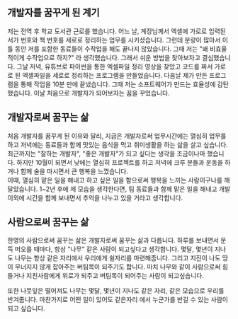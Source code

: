 ## 개발자를 꿈꾸게 된 계기

저는 전역 후 학교 도서관 근로를 했습니다. 
어느 날, 계장님께서 엑셀에 가로로 입력된 서가 번호와 책 번호를 세로로 정리하는 업무를 시키셨습니다. 
그런데 분량이 많아서 이틀 동안 저를 포함한 동료들이 수작업을 해도 끝나지 않았습니다. 
그때 저는 "왜 비효율적이게 수작업으로 하지?" 라 생각했습니다. 그래서 쉬운 방법을 찾아보자고 결심했습니다. 그날 저녁, 유튜브로 파이썬을 통한 엑셀파일 정리 영상을 찾았고 코드를 짜서 가로로 된
엑셀파일을 세로로 정리하는 프로그램을 만들었습니다. 다음날 제가 만든 프로그램을 통해 작업을 10분 만에 끝냈습니다. 그때 저는 소프트웨어가 만드는 효율성에 감탄했습니다. 이날 처음으로 개발자가 되어보자는 꿈을 꾸었습니다.

## 개발자로써 꿈꾸는 삶

처음 개발자를 꿈꾸게 된 이유와 달리, 지금은
개발자로써 업무시간에는 열심히 업무를 하고 저녁에는 동료들과 함께 맛있는 음식을 먹고 취미생활을 하는 삶을 살고 싶습니다.    
최근까지는 "잘하는 개발자", "좋은 개발자"가 되고 싶다는 생각을 조금이나마 했습니다. 하지만 10월이 되면서 낮에는 열심히 프로젝트를 하고 저녁에 크루 분들과 운동을 하거나 함께 술을 마시면서 큰 행복을 느꼈습니다.  
이때, 열심히 맡은 일을 해내고 하고 싶은 일을 함으로써 행복을 느끼는 사람이구나를 깨달았습니다.
1~2년 후에 제 모습을 생각한다면, 팀 동료들과 함께 맡은 일을 해내고 개발 이외에 시간을 함께 보내면서 추억을 나누고 있을 거라고 생각합니다.

## 사람으로써 꿈꾸는 삶
한명의 사람으로써 꿈꾸는 삶은 개발자로써 꿈꾸는 삶과 다릅니다. 하루를 보내면서 문뜩 떠오를 때마다, 항상 "나무" 같은 사람이 되고싶다고 생각합니다. 
몇달, 몇년이 지나도 나무는 항상 같은 자리에서 우리에게 쉴자리를 마련해줍니다. 그리고 지진이 나도 땅이 무너지지 않게 잡아주는 버팀목이 되주기도 합니다.
마치 나무와 같이 사람으로써 힘들거나 지친사람에게 위로가 되주고 버팀목이 되어주는 사람이 되고싶습니다.  

또한 나뭇잎은 떨어져도 나무는 몇달, 몇년이 지나도 같은 자리, 같은 모습으로 우리를 반겨줍니다. 마찬가지로 어떤 일이 있어도 같은자리 에서 누군가를 반길 수 있는 사람이 되고 싶습니다. 
